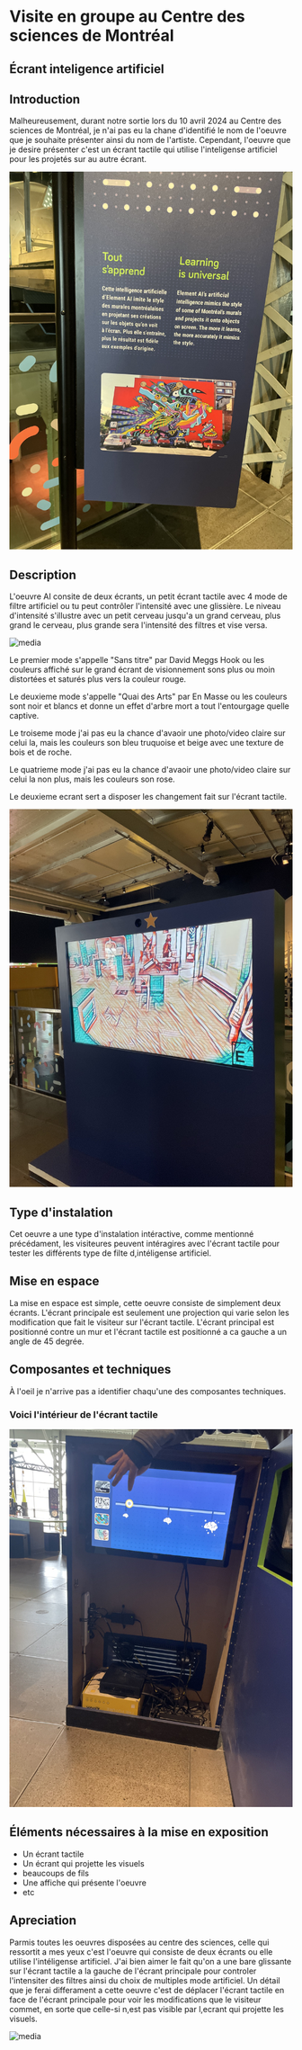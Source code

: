# Visite en groupe au Centre des sciences de Montréal

## Écrant inteligence artificiel

## Introduction
Malheureusement, durant notre sortie lors du 10 avril 2024 au Centre des sciences de Montréal, je n'ai pas eu la chane d'identifié le nom de l'oeuvre que je souhaite présenter ainsi du nom de l'artiste. Cependant, l'oeuvre que je desire présenter c'est un écrant tactile qui utilise l'inteligense artificiel pour les projetés sur au autre écrant. 

![media](media/affiche_inteligence_artificielle.jpg)

## Description
L'oeuvre AI consite de deux écrants, un petit écrant tactile avec 4 mode de filtre artificiel ou tu peut contrôler l'intensité avec une glissière. Le niveau d'intensité s'illustre avec un petit cerveau jusqu'a un grand cerveau, plus grand le cerveau, plus grande sera l'intensité des filtres et vise versa.

![media](media/écrant_tactile_ai.jpg)

Le premier mode s'appelle "Sans titre" par David Meggs Hook ou les couleurs affiché sur le grand écrant de visionnement sons plus ou moin distortées et saturés plus vers la couleur rouge.

Le deuxieme mode s'appelle "Quai des Arts" par En Masse ou les couleurs sont noir et blancs et donne un effet d'arbre mort a tout l'entourgage quelle captive.

Le troiseme mode j'ai pas eu la chance d'avaoir une photo/video claire sur celui la, mais les couleurs son bleu truquoise et beige avec une texture de bois et de roche.

Le quatrieme mode  j'ai pas eu la chance d'avaoir une photo/video claire sur celui la non plus, mais les couleurs son rose.

Le deuxieme ecrant sert a disposer les changement fait sur l'écrant tactile.

![media](media/ecrant_ai.jpg)

## Type d'instalation
Cet oeuvre a une type d'instalation intéractive, comme mentionné précédament, les visiteures peuvent intéragires avec l'écrant tactile pour tester les différents type de filte d,intéligense artificiel.

## Mise en espace
La mise en espace est simple, cette oeuvre consiste de simplement deux écrants. L'écrant principale est seulement une projection qui varie selon les modification que fait le visiteur sur l'écrant tactile. L'écrant principal est positionné contre un mur et l'écrant tactile est positionné a ca gauche a un angle de 45 degrée.

## Composantes et techniques
À l'oeil je n'arrive pas a identifier chaqu'une des composantes techniques. 

### Voici l'intérieur de l'écrant tactile
![media](media/intérieur_écrant_tactile_ai.jpg)

## Éléments nécessaires à la mise en exposition
- Un écrant tactile
- Un écrant qui projette les visuels
- beaucoups de fils
- Une affiche qui présente l'oeuvre
- etc

## Apreciation
Parmis toutes les oeuvres disposées au centre des sciences, celle qui ressortit a mes yeux c'est l'oeuvre qui consiste de deux écrants ou elle utilise l'intéligense artificiel. J'ai bien aimer le fait qu'on a une bare glissante sur l'écrant tactile a la gauche de l'écrant principale pour controler l'intensiter des filtres ainsi du choix de multiples mode artificiel. Un détail que je ferai differament a cette oeuvre c'est de déplacer l'écrant tactile en face de l'écrant principale pour voir les modifications que le visiteur commet, en sorte que celle-si n,est pas visible par l,ecrant qui projette les visuels.

![media](media/tout_les_crédit.jpg)




